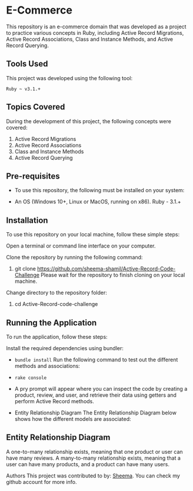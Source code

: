 # E-Commerce
This repository is an e-commerce domain that was developed as a project to practice various concepts in Ruby, including Active Record Migrations, Active Record Associations, Class and Instance Methods, and Active Record Querying.

## Tools Used
This project was developed using the following tool:

`Ruby ~ v3.1.+`
## Topics Covered
During the development of this project, the following concepts were covered:

1. Active Record Migrations
2. Active Record Associations
3. Class and Instance Methods
4. Active Record Querying


## Pre-requisites
- To use this repository, the following must be installed on your system:

- An OS (Windows 10+, Linux or MacOS, running on x86).
Ruby - 3.1.+
## Installation
To use this repository on your local machine, follow these simple steps:

Open a terminal or command line interface on your computer.

Clone the repository by running the following command:

1. git clone https://github.com/sheema-shamil/Active-Record-Code-Challenge 
Please wait for the repository to finish cloning on your local machine.

Change directory to the repository folder:


1. cd Active-Record-code-challenge

## Running the Application
To run the application, follow these steps:

Install the required dependencies using bundler:
- `bundle install`
Run the following command to test out the different methods and associations:

- `rake console`

- A pry prompt will appear where you can inspect the code by creating a product, review, and user, and retrieve their data using getters and perform Active Record methods.

- Entity Relationship Diagram
The Entity Relationship Diagram below shows how the different models are associated:

## Entity Relationship Diagram

A one-to-many relationship exists, meaning that one product or user can have many reviews. A many-to-many relationship exists, meaning that a user can have many products, and a product can have many users.

Authors
This project was contributed to by:
[Sheema](https://github.com/sheema-shamil/Active-Record-Code-Challenge).
You can check my github account for more info.